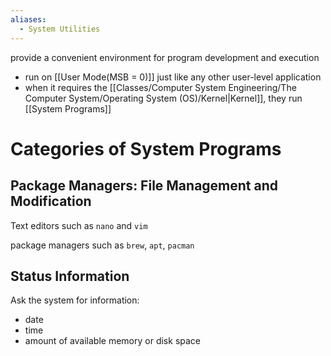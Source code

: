 ```yaml
---
aliases:
  - System Utilities
---
```

provide a convenient environment for program development and execution
- run on [[User Mode(MSB = 0)]] just like any other user-level application
- when it requires the [[Classes/Computer System Engineering/The Computer System/Operating System (OS)/Kernel|Kernel]], they run [[System Programs]]

# Categories of System Programs

## Package Managers: File Management and Modification
Text editors such as `nano` and `vim`

package managers such as `brew`, `apt`, `pacman`


## Status Information
Ask the system for information:
- date
- time
- amount of available memory or disk space